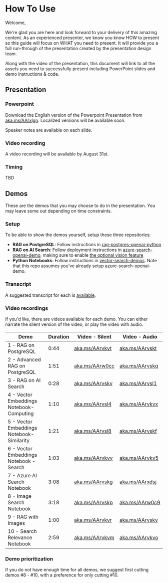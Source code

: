 # How To Use

Welcome,

We're glad you are here and look forward to your delivery of this amazing content. As an experienced presenter, we know you know HOW to present so this guide will focus on WHAT you need to present. It will provide you a full run-through of the presentation created by the presentation design team. 

Along with the video of the presentation, this document will link to all the assets you need to successfully present including PowerPoint slides and demo instructions & code.

## Presentation

### Powerpoint

Download the English version of the Powerpoint Presentation from [aka.ms/AArxlgn](https://view.officeapps.live.com/op/view.aspx?src=https%3A%2F%2Faitourassetstore.blob.core.windows.net%2Fassets%2FBRK463%2520Production-ready%2520RAG%2520with%2520Azure%2520AI%2520Search%2FProductionReadyRAGwithAzureAISearch_V1.0.pptx&wdOrigin=BROWSELINK).
Localized versions will be available soon.

Speaker notes are available on each slide.

### Video recording

A video recording will be available by August 31st.

### Timing

TBD

## Demos

These are the demos that you may choose to do in the presentation. You may leave some out depending on time constraints. 

### Setup

To be able to show the demos yourself, setup these three repositories:

* **RAG on PostgreSQL**: Follow instructions in [rag-postgres-openai-python](https://github.com/Azure-Samples/rag-postgres-openai-python)
* **RAG on AI Search**: Follow deployment instructions in [azure-search-openai-demo](https://github.com/Azure-Samples/azure-search-openai-demo), making sure to enable [the optional vision feature](https://github.com/Azure-Samples/azure-search-openai-demo/blob/main/docs/gpt4v.md)
* **Python Notebooks**: Follow instructions in [vector-search-demos](https://github.com/pamelafox/vector-search-demos). Note that this repo assumes you've already setup azure-search-openai-demo.

### Transcript

A suggested transcript for each is [available](https://aka.ms/AArw0cd).

### Video recordings

If you'd like, there are videos available for each demo. You can either narrate the silent version of the video, or play the video with audio.

| Demo 	                  | Duration | Video - Silent | Video - Audio |
--------------------------|----------|---------------- |  ----------- |
|  1 - RAG on PostgreSQL  | 0:44     | [aka.ms/AArvkvt](https://aka.ms/AArvkvt) | [aka.ms/AArvskt](https://aka.ms/AArvskt)
|  2 - Advanced RAG on PostgreSQL | 1:51 | [aka.ms/AArw0cc](https://aka.ms/AArw0cc) | [aka.ms/AArvskq](https://aka.ms/AArvskq)
|  3 - RAG on AI Search | 0:28 | [aka.ms/AArvskv](https://aka.ms/AArvskv) | [aka.ms/AArvsl1](https://aka.ms/AArvsl1)
| 4 - Vector Embeddings Notebook- Computing | 1:10 | [aka.ms/AArvsl4](https://aka.ms/AArvsl4) | [aka.ms/AArvkvx](https://aka.ms/AArvkvx)
| 5 - Vector Embeddings Notebook- Similarity | 1:21 | [aka.ms/AArvsl8](https://aka.ms/AArvsl8) | [aka.ms/AArvskf](aka.ms/AArvskf)
| 6 - Vector Embeddings Notebook - Search | 1:03 | [aka.ms/AArvkvy](https://aka.ms/AArvkvy) | [aka.ms/AArvkv5](https://aka.ms/AArvkv5)
| 7 - Azure AI Search Notebook | 3:08 | [aka.ms/AArvskg](https://aka.ms/AArvskg) | [aka.ms/AArxdsj](https://aka.ms/AArxdsj) |
| 8 - Image Search Notebook | 3:18 | [aka.ms/AArvskp](https://aka.ms/AArvskp)  | [aka.ms/AArw0c9](https://aka.ms/AArw0c9) |
| 9 - RAG with Images | 1:00 | [aka.ms/AArvkvr](https://aka.ms/AArvkvr) | [aka.ms/AArvsky](https://aka.ms/AArvsky)
| 10 - Search Relevance Notebook | 2:59 | [aka.ms/AArvkvm](https://aka.ms/AArvkvm) | [aka.ms/AArvkvo](aka.ms/AArvkvo)

### Demo prioritization

If you do not have enough time for all demos, we suggest first cutting demos #8 - #10, with a preference for only cutting #10.
